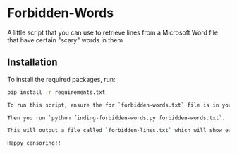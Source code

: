 # Forbidden-Words
A little script that you can use to retrieve lines from a Microsoft Word file that have certain "scary" words in them


## Installation
To install the required packages, run:

```bash
pip install -r requirements.txt

To run this script, ensure the for `forbidden-words.txt` file is in your current directory. This should be alongside the `finding-forbidden-words.py` python script.

Then you run `python finding-forbidden-words.py forbidden-words.txt`.

This will output a file called `forbidden-lines.txt` which will show each sentence from your Microsoft Word docx file that has any of the forbidden words.

Happy censoring!!